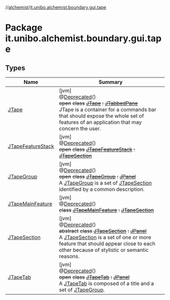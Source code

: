 //[alchemist](../../index.md)/[it.unibo.alchemist.boundary.gui.tape](index.md)

# Package it.unibo.alchemist.boundary.gui.tape

## Types

| Name | Summary |
|---|---|
| [JTape](-j-tape/index.md) | [jvm]<br>@[Deprecated](https://docs.oracle.com/javase/8/docs/api/java/lang/Deprecated.html)()<br>~~open~~ ~~class~~ [~~JTape~~](-j-tape/index.md) ~~:~~ [~~JTabbedPane~~](https://docs.oracle.com/javase/8/docs/api/javax/swing/JTabbedPane.html)<br>JTape is a container for a commands bar that should expose the whole set of features of an application that may concern the user. |
| [JTapeFeatureStack](-j-tape-feature-stack/index.md) | [jvm]<br>@[Deprecated](https://docs.oracle.com/javase/8/docs/api/java/lang/Deprecated.html)()<br>~~open~~ ~~class~~ [~~JTapeFeatureStack~~](-j-tape-feature-stack/index.md) ~~:~~ [~~JTapeSection~~](-j-tape-section/index.md) |
| [JTapeGroup](-j-tape-group/index.md) | [jvm]<br>@[Deprecated](https://docs.oracle.com/javase/8/docs/api/java/lang/Deprecated.html)()<br>~~open~~ ~~class~~ [~~JTapeGroup~~](-j-tape-group/index.md) ~~:~~ [~~JPanel~~](https://docs.oracle.com/javase/8/docs/api/javax/swing/JPanel.html)<br>A [JTapeGroup](-j-tape-group/index.md) is a set of [JTapeSection](-j-tape-section/index.md) identified by a common description. |
| [JTapeMainFeature](-j-tape-main-feature/index.md) | [jvm]<br>@[Deprecated](https://docs.oracle.com/javase/8/docs/api/java/lang/Deprecated.html)()<br>~~class~~ [~~JTapeMainFeature~~](-j-tape-main-feature/index.md) ~~:~~ [~~JTapeSection~~](-j-tape-section/index.md) |
| [JTapeSection](-j-tape-section/index.md) | [jvm]<br>@[Deprecated](https://docs.oracle.com/javase/8/docs/api/java/lang/Deprecated.html)()<br>~~abstract~~ ~~class~~ [~~JTapeSection~~](-j-tape-section/index.md) ~~:~~ [~~JPanel~~](https://docs.oracle.com/javase/8/docs/api/javax/swing/JPanel.html)<br>A [JTapeSection](-j-tape-section/index.md) is a set of one or more feature that should appear close to each other because of stylistic or semantic reasons. |
| [JTapeTab](-j-tape-tab/index.md) | [jvm]<br>@[Deprecated](https://docs.oracle.com/javase/8/docs/api/java/lang/Deprecated.html)()<br>~~open~~ ~~class~~ [~~JTapeTab~~](-j-tape-tab/index.md) ~~:~~ [~~JPanel~~](https://docs.oracle.com/javase/8/docs/api/javax/swing/JPanel.html)<br>A [JTapeTab](-j-tape-tab/index.md) is composed of a title and a set of [JTapeGroup](-j-tape-group/index.md). |

